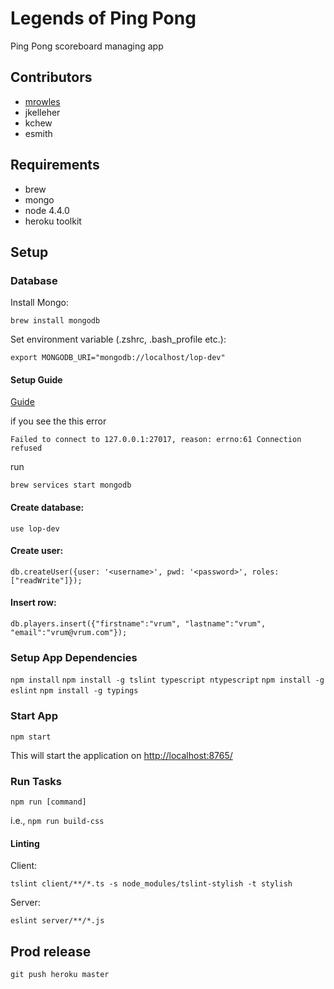 # Legends of Ping Pong

Ping Pong scoreboard managing app

## Contributors

* [mrowles](https://github.com/mrowles)
* jkelleher
* kchew
* esmith

## Requirements

* brew
* mongo
* node 4.4.0
* heroku toolkit

## Setup

### Database

Install Mongo:

```brew install mongodb```

Set environment variable (.zshrc, .bash_profile etc.):

```export MONGODB_URI="mongodb://localhost/lop-dev"```

#### Setup Guide

[Guide](https://docs.mongodb.org/manual/tutorial/install-mongodb-on-os-x/)
 
if you see the this error
 
```Failed to connect to 127.0.0.1:27017, reason: errno:61 Connection refused```

run

```brew services start mongodb```

#### Create database:

```use lop-dev```

#### Create user:

```db.createUser({user: '<username>', pwd: '<password>', roles: ["readWrite"]});```

#### Insert row:

```db.players.insert({"firstname":"vrum", "lastname":"vrum", "email":"vrum@vrum.com"});```

### Setup App Dependencies

```npm install```
```npm install -g tslint typescript ntypescript```
```npm install -g eslint```
```npm install -g typings```

### Start App

```npm start```

This will start the application on [http://localhost:8765/](http://localhost:8765/)

### Run Tasks

```npm run [command]```

i.e., ```npm run build-css```

#### Linting

Client: 

```tslint client/**/*.ts -s node_modules/tslint-stylish -t stylish```

Server:

```eslint server/**/*.js```

## Prod release

`git push heroku master`
 
